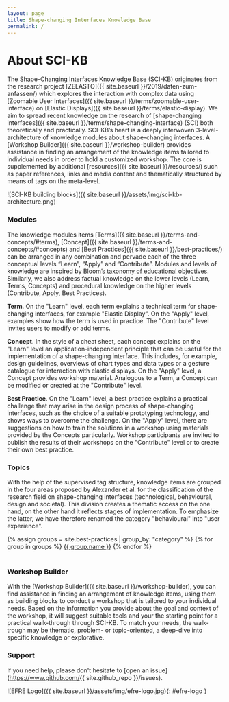 ```yaml
---
layout: page
title: Shape-changing Interfaces Knowledge Base
permalink: /
---
```


# About SCI-KB

The Shape-Changing Interfaces Knowledge Base (SCI-KB) originates from the research project [ZELASTO]({{ site.baseurl }}/2019/daten-zum-anfassen/) which explores the interaction with complex data using [Zoomable User Interfaces]({{ site.baseurl }}/terms/zoomable-user-interface) on [Elastic Displays]({{ site.baseurl }}/terms/elastic-display). We aim to spread recent knowledge on the research of [shape-changing interfaces]({{ site.baseurl }}/terms/shape-changing-interface) (SCI) both theoretically and practically.  SCI-KB’s heart is a deeply interwoven 3-level-architecture of knowledge modules about shape-changing interfaces. A [Workshop Builder]({{ site.baseurl }}/workshop-builder) provides assistance in finding an arrangement of the knowledge items tailored to individual needs in order to hold a customized workshop. The core is supplemented by additional [resources]({{ site.baseurl }}/resources/) such as paper references, links and media content and thematically structured by means of tags on the meta-level.

![SCI-KB building blocks]({{ site.baseurl }}/assets/img/sci-kb-architecture.png)

### Modules

The knowledge modules items [Terms]({{ site.baseurl }}/terms-and-concepts/#terms), [Concept]({{ site.baseurl }}/terms-and-concepts/#concepts) and [Best Practices]({{ site.baseurl }}/best-practices/) can be arranged in any combination and pervade each of the three conceptual levels “Learn”, “Apply” and “Contribute”. Modules and levels of knowledge are inspired by [Bloom’s taxonomy of educational objectives](). Similarly, we also address factual knowledge on the lower levels (Learn, Terms, Concepts) and procedural knowledge on the higher levels (Contribute, Apply, Best Practices).

**Term**. On the "Learn" level, each term explains a technical term for shape-changing interfaces, for example "Elastic Display". On the "Apply" level, examples show how the term is used in practice. The "Contribute" level invites users to modify or add terms.

**Concept**. In the style of a cheat sheet, each concept explains on the "Learn" level an application-independent principle that can be useful for the implementation of a shape-changing interface. This includes, for example, design guidelines, overviews of chart types and data types or a gesture catalogue for interaction with elastic displays. On the "Apply" level, a Concept provides workshop material. Analogous to a Term, a Concept can be modified or created at the "Contribute" level.

**Best Practice**. On the "Learn" level, a best practice explains a practical challenge that may arise in the design process of shape-changing interfaces, such as the choice of a suitable prototyping technology, and shows ways to overcome the challenge. On the "Apply" level, there are suggestions on how to train the solutions in a workshop using materials provided by the Concepts particularly. Workshop participants are invited to publish the results of their workshops on the "Contribute" level or to create their own best practice.

### Topics
With the help of the supervised tag structure, knowledge items are grouped in the four areas proposed by Alexander et al. for the classification of the research field on shape-changing interfaces (technological, behavioural, design and societal). This division creates a thematic access on the one hand, on the other hand it reflects stages of implementation. To emphasize the latter, we have therefore renamed the category "behavioural" into "user experience".

<div class="flex-start">
{% assign groups = site.best-practices | group_by: "category" %}
{% for group in groups %}
<a class="capitalizeAll topic topic-{{ group.name | downcase | strip | replace:'user experience', 'user-experience'}}" href="{{ site.baseurl }}/{{ group.name | downcase | strip | replace:'user experience', 'user-experience' }}/">{{ group.name }}</a>
{% endfor %}
</div><br>

### Workshop Builder

With the [Workshop Builder]({{ site.baseurl }}/workshop-builder), you can find assistance in finding an arrangement of knowledge items, using them as building  blocks to conduct a workshop that is tailored to your individual needs. Based on the information you provide about the goal and context of the workshop, it will suggest suitable tools and your the starting point for a practical walk-through through SCI-KB. To match your needs, the walk-trough may be thematic, problem- or topic-oriented, a deep-dive into specific knowledge or explorative.

### Support

If you need help, please don't hesitate to [open an issue](https://www.github.com/{{ site.github_repo }}/issues).

![EFRE Logo]({{ site.baseurl }}/assets/img/efre-logo.jpg){: #efre-logo }
